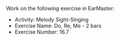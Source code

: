 Work on the following exercise in EarMaster:
- Activity: Melody Sight-Singing
- Exercise Name: Do, Re, Me - 2 bars
- Exercise Number: 16.7
